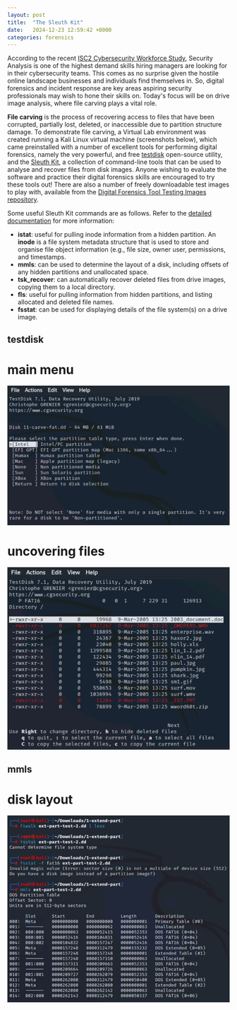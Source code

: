 ```yaml
---
layout: post
title:  "The Sleuth Kit"
date:   2024-12-23 12:59:42 +0000
categories: forensics
---
```

According to the recent [ISC2 Cybersecurity Workforce Study][isc2l], Security Analysis is one of the highest demand skills hiring managers are looking for in their cybersecurity teams. This comes as no surprise given the hostile online landscape businesses and individuals find themselves in. So, digital forensics and incident response are key areas aspiring security professionals may wish to hone their skills on. Today's focus will be on drive image analysis, where file carving plays a vital role.

<b>File carving</b> is the process of recovering access to files that have been corrupted, partially lost, deleted, or inaccessible due to partition structure damage. To demonstrate file carving, a Virtual Lab environment was created running a Kali Linux virtual machine (screenshots below), which came preinstalled with a number of excellent tools for performing digital forensics, namely the very powerful, and free [testdisk][tdl] open-source utility, and the [Sleuth Kit][skl], a collection of command-line tools that can be used to analyse and recover files from disk images. Anyone wishing to evaluate the software and practice their digital forensics skills are encouraged to try these tools out! There are also a number of freely downloadable test images to play with, available from the [Digital Forensics Tool Testing Images repository][dftl].

[isc2l]: https://media.isc2.org/-/media/Project/ISC2/Main/Media/documents/research/2024-ISC2-WFS.pdf
[tdl]: https://www.cgsecurity.org/wiki/TestDisk
[dftl]: https://dftt.sourceforge.net/
[skl]: https://sleuthkit.org/index.php
[skdl]: https://wiki.sleuthkit.org/index.php?title=TSK_Tool_Overview

Some useful Sleuth Kit commands are as follows. Refer to the [detailed documentation][skdl] for more information:
- <b>istat</b>: useful for pulling inode information from a hidden partition. An <b>inode</b> is a file system metadata structure that is used to store and organise file object information (e.g., file size, owner user, permissions, and timestamps.
- <b>mmls</b>: can be used to determine the layout of a disk, including offsets of any hidden partitions and unallocated space.
- <b>tsk_recover</b>: can automatically recover deleted files from drive images, copying them to a local directory.
- <b>fls</b>: useful for pulling information from hidden partitions, and listing allocated and deleted file names.
- <b>fsstat</b>: can be used for displaying details of the file system(s) on a drive image.

## testdisk
# main menu
![testdisk main menu][tdmmimg]

[tdmmimg]: /images/sleuth-kit/testdisk.png "Testdisk main menu"

# uncovering files
![testdisk file recovery][tdfrimg]

[tdfrimg]: /images/sleuth-kit/testdisk-2.png "Testdisk uncovering files" 

## mmls
# disk layout
![mmls][mmlsimg]

[mmlsimg]: /images/sleuth-kit/mmls.png "mmls utility" 
